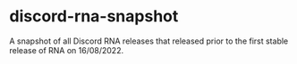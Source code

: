 # discord-rna-snapshot
A snapshot of all Discord RNA releases that released prior to the first stable release of RNA on 16/08/2022.
